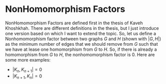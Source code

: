 # NonHomomorphism Factors
NonHomomorphism Factors are defined first in the thesis of Kaveh Khoshkhah. There are different definitions in the thesis, but I just introduce one version based on which I want to extend the topic. So, let us define a Nonhomomorphism factor between two graphs $G$ and $H$ (shown with $|G,H|$) as the minimum number of edges that we should remove from $G$ such that we have at lease one homomorphism from $G$ to $H$. So, if there is already a homomorphism from $G$ to $H$, the nonhomomorphism factor is $0$. Here are some more examples:
- $|K_n,K_{n+1}|=0$
- $|K_{n+1},K_n|=0$ 
